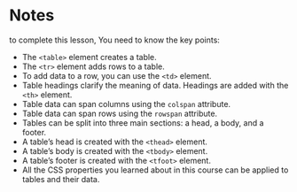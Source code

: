 # Notes

to complete this lesson, You need to know the key points: 

- The `<table>` element creates a table.
- The `<tr>` element adds rows to a table.
- To add data to a row, you can use the `<td>` element.
- Table headings clarify the meaning of data. Headings are added with the `<th>` element.
- Table data can span columns using the `colspan` attribute.
- Table data can span rows using the `rowspan` attribute.
- Tables can be split into three main sections: a head, a body, and a footer.
- A table’s head is created with the `<thead>` element.
- A table’s body is created with the `<tbody>` element.
- A table’s footer is created with the `<tfoot>` element.
- All the CSS properties you learned about in this course can be applied to tables and their data.

